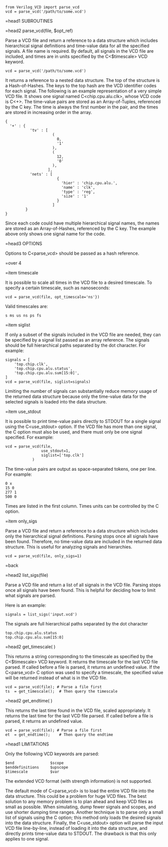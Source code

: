     from Verilog_VCD import parse_vcd
    vcd = parse_vcd('/path/to/some.vcd')

=head1 SUBROUTINES

=head2 parse_vcd(file, $opt_ref)

Parse a VCD file and return a reference to a data structure which
includes hierarchical signal definitions and time-value data for all
the specified signals.  A file name is required.  By default, all
signals in the VCD file are included, and times are in units
specified by the C<$timescale> VCD keyword.

    vcd = parse_vcd('/path/to/some.vcd')

It returns a reference to a nested data structure.  The top of the
structure is a Hash-of-Hashes.  The keys to the top hash are the VCD
identifier codes for each signal.  The following is an example
representation of a very simple VCD file.  It shows one signal named
C<chip.cpu.alu.clk>, whose VCD code is C<+>.  The time-value pairs
are stored as an Array-of-Tuples, referenced by the C<tv> key.  The
time is always the first number in the pair, and the times are stored in
increasing order in the array.

    {
      '+' : {
               'tv' : [
                         (
                           0,
                           '1'
                         ),
                         (
                           12,
                           '0'
                         ),
                       ],
               'nets' : [
                           {
                             'hier' : 'chip.cpu.alu.',
                             'name' : 'clk',
                             'type' : 'reg',
                             'size' : '1'
                           }
                         ]
             }
    }

Since each code could have multiple hierarchical signal names, the names are
stored as an Array-of-Hashes, referenced by the C<nets> key.  The example above
only shows one signal name for the code.


=head3 OPTIONS

Options to C<parse_vcd> should be passed as a hash reference.

=over 4

=item timescale

It is possible to scale all times in the VCD file to a desired timescale.
To specify a certain timescale, such as nanoseconds:

    vcd = parse_vcd(file, opt_timescale='ns'})

Valid timescales are:

    s ms us ns ps fs

=item siglist

If only a subset of the signals included in the VCD file are needed,
they can be specified by a signal list passed as an array reference.
The signals should be full hierarchical paths separated by the dot
character.  For example:

    signals = [
        'top.chip.clk',
        'top.chip.cpu.alu.status',
        'top.chip.cpu.alu.sum[15:0]',
    ]
    vcd = parse_vcd(file, siglist=signals)

Limiting the number of signals can substantially reduce memory usage of the
returned data structure because only the time-value data for the selected
signals is loaded into the data structure.

=item use_stdout

It is possible to print time-value pairs directly to STDOUT for a
single signal using the C<use_stdout> option.  If the VCD file has
more than one signal, the C<siglist> option must also be used, and there
must only be one signal specified.  For example:

    vcd = parse_vcd(file, 
                    use_stdout=1,
                    siglist=['top.clk']
                )

The time-value pairs are output as space-separated tokens, one per line.
For example:

    0 x
    15 0
    277 1
    500 0

Times are listed in the first column.
Times units can be controlled by the C<timescale> option.

=item only_sigs

Parse a VCD file and return a reference to a data structure which
includes only the hierarchical signal definitions.  Parsing stops once
all signals have been found.  Therefore, no time-value data are
included in the returned data structure.  This is useful for
analyzing signals and hierarchies.

    vcd = parse_vcd(file, only_sigs=1)

=back


=head2 list_sigs(file)

Parse a VCD file and return a list of all signals in the VCD file.
Parsing stops once all signals have been found.  This is
helpful for deciding how to limit what signals are parsed.

Here is an example:

    signals = list_sigs('input.vcd')

The signals are full hierarchical paths separated by the dot character

    top.chip.cpu.alu.status
    top.chip.cpu.alu.sum[15:0]

=head2 get_timescale( )

This returns a string corresponding to the timescale as specified
by the C<$timescale> VCD keyword.  It returns the timescale for
the last VCD file parsed.  If called before a file is parsed, it
returns an undefined value.  If the C<parse_vcd> C<timescale> option
was used to specify a timescale, the specified value will be returned
instead of what is in the VCD file.

    vcd = parse_vcd(file); # Parse a file first
    ts  = get_timescale();  # Then query the timescale

=head2 get_endtime( )

This returns the last time found in the VCD file, scaled
appropriately.  It returns the last time for the last VCD file parsed.
If called before a file is parsed, it returns an undefined value.

    vcd = parse_vcd(file); # Parse a file first
    et  = get_endtime();    # Then query the endtime

=head1 LIMITATIONS

Only the following VCD keywords are parsed:

    $end                $scope
    $enddefinitions     $upscope
    $timescale          $var

The extended VCD format (with strength information) is not supported.

The default mode of C<parse_vcd> is to load the entire VCD file into the
data structure.  This could be a problem for huge VCD files.  The best solution
to any memory problem is to plan ahead and keep VCD files as small as possible.
When simulating, dump fewer signals and scopes, and use shorter dumping
time ranges.  Another technique is to parse only a small list of signals
using the C<siglist> option; this method only loads the desired signals into
the data structure.  Finally, the C<use_stdout> option will parse the input VCD
file line-by-line, instead of loading it into the data structure, and directly
prints time-value data to STDOUT.  The drawback is that this only applies to
one signal.

